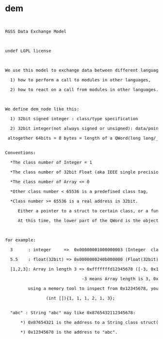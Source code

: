 dem
===
<pre>
<br>
RGSS Data Exchange Model<br>
<br>
undef LGPL license<br>
<br>
We use this model to exchange data between different languages, mostly on RGSS(1-3), without the knowledges in:<br>
  1) how to perform a call to modules in other languages,<br>
  2) how to react on a call from modules in other languages.<br>
<br>
We define dem_node like this:<br>
  1) 32bit signed integer : class/type specification<br>
  2) 32bit integer(not always signed or unsigned): data/pointer to data<br>
 altogether 64bits = 8 bytes = length of a QWord(long long/__int64)<br>

Conventions:<br>
  *The class number of Integer = 1<br>
  *The class number of 32bit Float (aka IEEE single precision) = 2<br>
  *The class number of Array <= 0 <br>
  *Other class number < 65536 is a predefined class tag,<br>
  *Class number >= 65536 is a real address in 32bit. <br>
     Either a pointer to a struct to certain class, or a function.<br>
     At this time, the lower part of the QWord is the object address or some user-defined data.<br>


for example:<br>
  3      : integer     =>  0x00000001000000003 (Integer  class, data = 3)<br>
  5.5    : float(32bit) => 0x0000000240b000000 (Float(32bit) class, data = 5.5f)<br>
  [1,2,3]: Array in length 3 => 0xfffffffd12345678 ([-3, 0x12345678])<br>
                              -3 means Array length is 3, 0x12345678 is the address of the array:<br>
         using a memory tool to inspect from 0x12345678, you may read like an int[]:<br>
                (int []){1, 1, 1, 2, 1, 3};<br>

  "abc" : String "abc" may like 0x8765432112345678:  <br>
      *) 0x87654321 is the address to a String class struct(like in Ruby),<br>
      *) 0x12345678 is the address to "abc".<br>



  

</pre>
